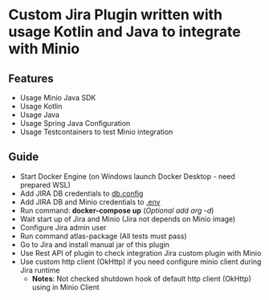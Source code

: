 # Custom Jira Plugin written with usage Kotlin and Java to integrate with Minio

## Features

- Usage Minio Java SDK
- Usage Kotlin
- Usage Java
- Usage Spring Java Configuration
- Usage Testcontainers to test Minio integration

## Guide

- Start Docker Engine (on Windows launch Docker Desktop - need prepared WSL)
- Add JIRA DB credentials to [db.config](dev/config/dbconfig.xml)
- Add JIRA DB and Minio credentials to [.env](docker/.env)
- Run command: **docker-compose up** (*Optional add arg -d*)
- Wait start up of Jira and Minio (Jira not depends on Minio image)
- Configure Jira admin user
- Run command atlas-package (All tests must pass)
- Go to Jira and install manual jar of this plugin
- Use Rest API of plugin to check integration Jira custom plugin with Minio
- Use custom http client (OkHttp) if you need configure minio client during Jira runtime
  - **Notes**: Not checked shutdown hook of default http client (OkHttp) using in Minio Client